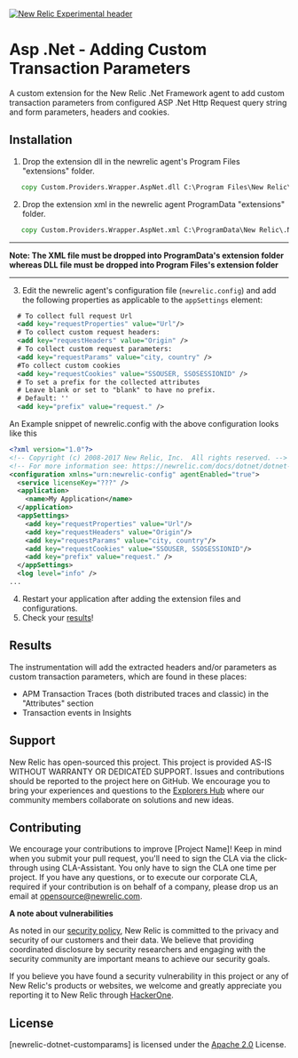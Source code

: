 [![New Relic Experimental header](https://github.com/newrelic/opensource-website/raw/master/src/images/categories/Experimental.png)](https://opensource.newrelic.com/oss-category/#new-relic-experimental)

# Asp .Net - Adding Custom Transaction Parameters

A custom extension for the New Relic .Net Framework agent to add custom transaction parameters from configured ASP .Net Http Request query string and form parameters, headers and cookies.

## Installation

1. Drop the extension dll in the newrelic agent's Program Files "extensions" folder.

```cmd
   copy Custom.Providers.Wrapper.AspNet.dll C:\Program Files\New Relic\.NET Agent\netframework\Extensions
```

2. Drop the extension xml in the newrelic agent ProgramData "extensions" folder.

```cmd
   copy Custom.Providers.Wrapper.AspNet.xml C:\ProgramData\New Relic\.NET Agent\netframework\Extensions
```

***
**Note: The XML file must be dropped into ProgramData's extension folder whereas DLL file must be dropped into Program Files's extension folder**
***

3. Edit the newrelic agent's configuration file (`newrelic.config`) and add the following properties as applicable to the `appSettings` element:

```xml
  # To collect full request Url
  <add key="requestProperties" value="Url"/>
  # To collect custom request headers:
  <add key="requestHeaders" value="Origin" />
  # To collect custom request parameters:
  <add key="requestParams" value="city, country" />
  #To collect custom cookies
  <add key="requestCookies" value="SSOUSER, SSOSESSIONID" />
  # To set a prefix for the collected attributes
  # Leave blank or set to "blank" to have no prefix.
  # Default: ''
  <add key="prefix" value="request." />
```

An Example snippet of newrelic.config with the above configuration looks like this

```xml
<?xml version="1.0"?>
<!-- Copyright (c) 2008-2017 New Relic, Inc.  All rights reserved. -->
<!-- For more information see: https://newrelic.com/docs/dotnet/dotnet-agent-configuration -->
<configuration xmlns="urn:newrelic-config" agentEnabled="true">
  <service licenseKey="???" />
  <application>
    <name>My Application</name>
  </application>
  <appSettings>
    <add key="requestProperties" value="Url"/>
    <add key="requestHeaders" value="Origin"/>
    <add key="requestParams" value="city, country"/>
	<add key="requestCookies" value="SSOUSER, SSOSESSIONID"/>
	<add key="prefix" value="request." />
  </appSettings>
  <log level="info" />
...
```
4. Restart your application after adding the extension files and configurations.
3. Check your [results](#results)!

## Results

The instrumentation will add the extracted headers and/or parameters as custom transaction parameters, which are found in these places:

- APM Transaction Traces (both distributed traces and classic) in the "Attributes" section
- Transaction events in Insights

## Support

New Relic has open-sourced this project. This project is provided AS-IS WITHOUT WARRANTY OR DEDICATED SUPPORT. Issues and contributions should be reported to the project here on GitHub.
We encourage you to bring your experiences and questions to the [Explorers Hub](https://discuss.newrelic.com) where our community members collaborate on solutions and new ideas.


## Contributing

We encourage your contributions to improve [Project Name]! Keep in mind when you submit your pull request, you'll need to sign the CLA via the click-through using CLA-Assistant. You only have to sign the CLA one time per project. If you have any questions, or to execute our corporate CLA, required if your contribution is on behalf of a company, please drop us an email at opensource@newrelic.com.

**A note about vulnerabilities**

As noted in our [security policy](../../security/policy), New Relic is committed to the privacy and security of our customers and their data. We believe that providing coordinated disclosure by security researchers and engaging with the security community are important means to achieve our security goals.

If you believe you have found a security vulnerability in this project or any of New Relic's products or websites, we welcome and greatly appreciate you reporting it to New Relic through [HackerOne](https://hackerone.com/newrelic).

## License

[newrelic-dotnet-customparams] is licensed under the [Apache 2.0](http://apache.org/licenses/LICENSE-2.0.txt) License.

